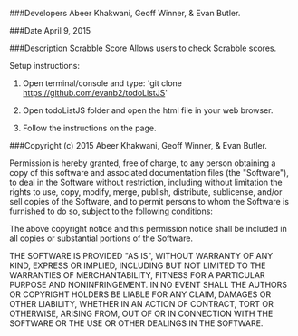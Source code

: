 ###Developers
Abeer Khakwani, Geoff Winner, & Evan Butler.

###Date
April 9, 2015<br />

###Description
Scrabble Score
Allows users to check Scrabble scores.

Setup instructions:

1. Open terminal/console and type: 'git clone https://github.com/evanb2/todoListJS'

2. Open todoListJS folder and open the html file in your web browser.

3. Follow the instructions on the page.

###Copyright (c) 2015 Abeer Khakwani, Geoff Winner, & Evan Butler.

Permission is hereby granted, free of charge, to any person obtaining a copy
of this software and associated documentation files (the "Software"), to deal
in the Software without restriction, including without limitation the rights
to use, copy, modify, merge, publish, distribute, sublicense, and/or sell
copies of the Software, and to permit persons to whom the Software is
furnished to do so, subject to the following conditions:

The above copyright notice and this permission notice shall be included in
all copies or substantial portions of the Software.

THE SOFTWARE IS PROVIDED "AS IS", WITHOUT WARRANTY OF ANY KIND, EXPRESS OR
IMPLIED, INCLUDING BUT NOT LIMITED TO THE WARRANTIES OF MERCHANTABILITY,
FITNESS FOR A PARTICULAR PURPOSE AND NONINFRINGEMENT. IN NO EVENT SHALL THE
AUTHORS OR COPYRIGHT HOLDERS BE LIABLE FOR ANY CLAIM, DAMAGES OR OTHER
LIABILITY, WHETHER IN AN ACTION OF CONTRACT, TORT OR OTHERWISE, ARISING FROM,
OUT OF OR IN CONNECTION WITH THE SOFTWARE OR THE USE OR OTHER DEALINGS IN
THE SOFTWARE.
